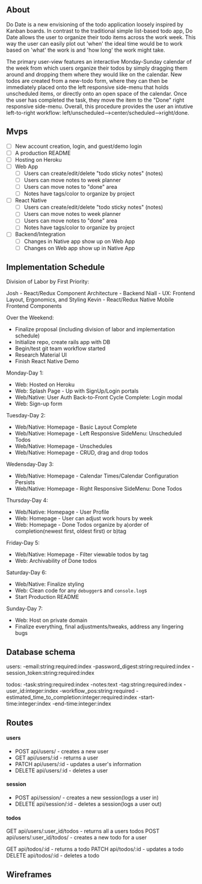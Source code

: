 ## About

Do Date is a new envisioning of the todo application loosely inspired by Kanban boards. In contrast to the traditional simple list-based todo app, Do Date allows the user to organize their todo items across the work week. This way the user can easily plot out 'when' the ideal time would be to work based on 'what' the work is and 'how long' the work might take. 

The primary user-view features an interactive Monday-Sunday calendar of the week from which users organize their todos by simply dragging them around and dropping them where they would like on the calendar. New todos are created from a new-todo form, where they can then be immediately placed onto the left responsive side-menu that holds unscheduled items, or directly onto an open space of the calendar. Once the user has completed the task, they move the item to the "Done" right responsive side-menu. Overall, this procedure provides the user an intutive left-to-right workflow: left/unscheduled-->center/scheduled-->right/done. 

## Mvps

- [ ] New account creation, login, and guest/demo login
- [ ] A production README
- [ ] Hosting on Heroku
- [ ] Web App
  - [ ] Users can create/edit/delete "todo sticky notes" (notes)
  - [ ] Users can move notes to week planner
  - [ ] Users can move notes to "done" area
  - [ ] Notes have tags/color to organize by project
- [ ] React Native
  - [ ] Users can create/edit/delete "todo sticky notes" (notes)
  - [ ] Users can move notes to week planner
  - [ ] Users can move notes to "done" area
  - [ ] Notes have tags/color to organize by project
- [ ] Backend/Integration
  - [ ] Changes in Native app show up on Web App
  - [ ] Changes on Web app show up in Native App

## Implementation Schedule

Division of Labor by First Priority:

Josh - React/Redux Component Architecture - Backend
Niall - UX: Frontend Layout, Ergonomics, and Styling
Kevin - React/Redux Native Mobile Frontend Components

Over the Weekend:

- Finalize proposal (including division of labor and implementation schedule)
- Initialize repo, create rails app with DB 
- Begin/test git team workflow started
- Research Material UI
- Finish React Native Demo

Monday-Day 1:

- Web: Hosted on Heroku
- Web: Splash Page - Up with SignUp/Login portals
- Web/Native: User Auth Back-to-Front Cycle Complete: Login modal
- Web: Sign-up form

Tuesday-Day 2:

- Web/Native: Homepage - Basic Layout Complete
- Web/Native: Homepage - Left Responsive SideMenu: Unscheduled Todos
- Web/Native: Homepage - Unschedules
- Web/Native: Homepage - CRUD, drag and drop todos

Wedensday-Day 3:

- Web/Native: Homepage - Calendar Times/Calendar Configuration Persists
- Web/Native: Homepage - Right Responsive SideMenu: Done Todos

Thursday-Day 4:

- Web/Native: Homepage - User Profile
- Web: Homepage - User can adjust work hours by week
- Web: Homepage - Done Todos organize by a)order of completion(newest first, oldest first) or b)tag

Friday-Day 5:

- Web/Native: Homepage - Filter viewable todos by tag
- Web: Archivability of Done todos

Saturday-Day 6:

- Web/Native: Finalize styling
- Web: Clean code for any `debugger`s and `console.log`s 
- Start Production README

Sunday-Day 7:

- Web: Host on private domain
- Finalize everything, final adjustments/tweaks, address any lingering bugs


## Database schema

users: 
-email:string:required:index
-password_digest:string:required:index
-session_token:string:required:index

todos: 
-task:string:required:index
-notes:text
-tag:string:required:index
-user_id:integer:index
-workflow_pos:string:required
-estimated_time_to_completion:integer:required:index
-start-time:integer:index
-end-time:integer:index


## Routes

#### users

- POST api/users/ - creates a new user
- GET api/users/:id - returns a user
- PATCH api/users/:id - updates a user's information
- DELETE api/users/:id - deletes a user

#### session

- POST api/session/ - creates a new session(logs a user in)
- DELETE api/session/:id - deletes a session(logs a user out)

#### todos

GET api/users/:user_id/todos - returns all a users todos
POST api/users/:user_id/todos/ - creates a new todo for a user

GET api/todos/:id - returns a todo
PATCH api/todos/:id - updates a todo
DELETE api/todos/:id - deletes a todo


## Wireframes




